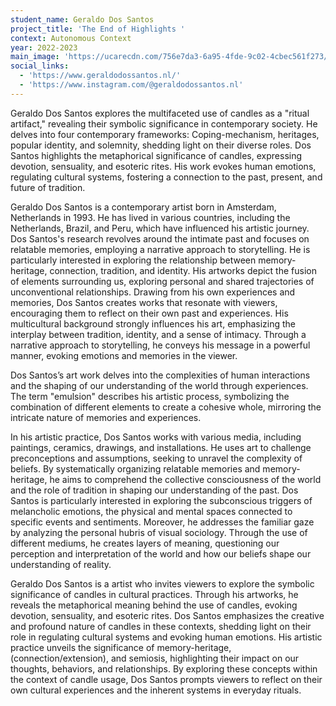 ```yaml
---
student_name: Geraldo Dos Santos
project_title: 'The End of Highlights '
context: Autonomous Context
year: 2022-2023
main_image: 'https://ucarecdn.com/756e7da3-6a95-4fde-9c02-4cbec561f273/'
social_links:
  - 'https://www.geraldodossantos.nl/'
  - 'https://www.instagram.com/@geraldodossantos.nl'
---
```

Geraldo Dos Santos explores the multifaceted use of candles as a "ritual artifact," revealing their symbolic significance in contemporary society. He delves into four contemporary frameworks: Coping-mechanism, heritages, popular identity, and solemnity, shedding light on their diverse roles. Dos Santos highlights the metaphorical significance of candles, expressing devotion, sensuality, and esoteric rites. His work evokes human emotions, regulating cultural systems, fostering a connection to the past, present, and future of tradition.

Geraldo Dos Santos is a contemporary artist born in Amsterdam, Netherlands in 1993. He has lived in various countries, including the Netherlands, Brazil, and Peru, which have influenced his artistic journey.
Dos Santos's research revolves around the intimate past and focuses on relatable memories, employing a narrative approach to storytelling. He is particularly interested in exploring the relationship between memory-heritage, connection, tradition, and identity. His artworks depict the fusion of elements surrounding us, exploring personal and shared trajectories of unconventional relationships. Drawing from his own experiences and memories, Dos Santos creates works that resonate with viewers, encouraging them to reflect on their own past and experiences. His multicultural background strongly influences his art, emphasizing the interplay between tradition, identity, and a sense of intimacy. Through a narrative approach to storytelling, he conveys his message in a powerful manner, evoking emotions and memories in the viewer.

Dos Santos’s art work delves into the complexities of human interactions and the shaping of our understanding of the world through experiences. The term "emulsion" describes his artistic process, symbolizing the combination of different elements to create a cohesive whole, mirroring the intricate nature of memories and experiences.

In his artistic practice, Dos Santos works with various media, including paintings, ceramics, drawings, and installations. He uses art to challenge preconceptions and assumptions, seeking to unravel the complexity of beliefs. By systematically organizing relatable memories and memory-heritage, he aims to comprehend the collective consciousness of the world and the role of tradition in shaping our understanding of the past. Dos Santos is particularly interested in exploring the subconscious triggers of melancholic emotions, the physical and mental spaces connected to specific events and sentiments. Moreover, he addresses the familiar gaze by analyzing the personal hubris of visual sociology. Through the use of different mediums, he creates layers of meaning, questioning our perception and interpretation of the world and how our beliefs shape our understanding of reality.

Geraldo Dos Santos is a artist who invites viewers to explore the symbolic significance of candles in cultural practices. Through his artworks, he reveals the metaphorical meaning behind the use of candles, evoking devotion, sensuality, and esoteric rites. Dos Santos emphasizes the creative and profound nature of candles in these contexts, shedding light on their role in regulating cultural systems and evoking human emotions. His artistic practice unveils the significance of memory-heritage, (connection/extension), and semiosis, highlighting their impact on our thoughts, behaviors, and relationships. By exploring these concepts within the context of candle usage, Dos Santos prompts viewers to reflect on their own cultural experiences and the inherent systems in everyday rituals.
